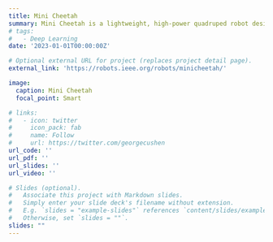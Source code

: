 ```yaml
---
title: Mini Cheetah
summary: Mini Cheetah is a lightweight, high-power quadruped robot designed for extraordinarily agile motions.
# tags:
#   - Deep Learning
date: '2023-01-01T00:00:00Z'

# Optional external URL for project (replaces project detail page).
external_link: 'https://robots.ieee.org/robots/minicheetah/'

image:
  caption: Mini Cheetah
  focal_point: Smart

# links:
#   - icon: twitter
#     icon_pack: fab
#     name: Follow
#     url: https://twitter.com/georgecushen
url_code: ''
url_pdf: ''
url_slides: ''
url_video: ''

# Slides (optional).
#   Associate this project with Markdown slides.
#   Simply enter your slide deck's filename without extension.
#   E.g. `slides = "example-slides"` references `content/slides/example-slides.md`.
#   Otherwise, set `slides = ""`.
slides: ""
---
```

